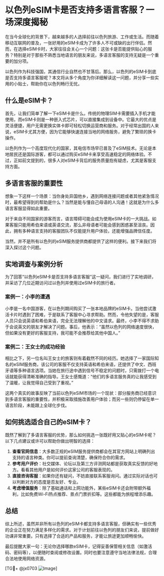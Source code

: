 # 以色列eSIM卡是否支持多语言客服？一场深度揭秘

在当今全球化的背景下，越来越多的人选择前往以色列旅游、工作或生活。而随着移动互联网的普及，一张好用的eSIM卡成为了许多人不可或缺的出行伴侣。然而，在选择eSIM卡时，大家往往会关心一个问题：这张卡是否能提供贴心的服务？特别是对于那些不熟悉当地语言的朋友来说，多语言客服的支持无疑是一个重要的加分项。

以色列作为科技强国，其通信行业自然也不甘落后。那么，以色列的eSIM卡到底是否支持多语言客服呢？本文将从多个角度为你详细解读这一问题，并分享一些实用的小贴士，帮助你在以色列畅行无忧。

## 什么是eSIM卡？

首先，让我们简单了解一下eSIM卡是什么。传统的物理SIM卡需要插入手机才能使用，而eSIM卡则是一种嵌入式芯片，可以直接集成到设备中。它最大的优点是灵活便捷，用户无需更换实体卡即可轻松切换运营商和服务。对于经常出国的人来说，eSIM卡尤其方便，因为它能够快速连接当地的网络服务，避免了繁琐的换卡操作。

以色列作为一个高度现代化的国家，其电信市场早已普及了eSIM技术。无论是本地居民还是国际游客，都可以通过购买eSIM卡来享受高速稳定的网络体验。不过，正如前文提到的，很多人对eSIM卡背后的服务质量抱有疑虑，尤其是客服支持方面。

## 多语言客服的重要性

想象一下这样一个场景：当你身处异国他乡，遇到网络连接问题或者其他紧急情况时，最希望得到的帮助是什么？当然是能与懂自己母语的人沟通！这就是为什么多语言客服显得如此重要。

对于来自不同国家的游客而言，语言障碍可能会成为使用eSIM卡的一大挑战。如果客服只能用希伯来语或英语交流，那么非母语者可能会感到困惑甚至沮丧。因此，拥有多种语言支持的客服团队不仅能提升用户体验，还能增强品牌信任度。

当然，并不是所有以色列的eSIM服务提供商都提供了这样的便利。接下来我们将深入探讨这个问题。

## 实地调查与案例分析

为了回答“以色列eSIM卡是否支持多语言客服”这一疑问，我们进行了实地调研，并采访了几位近期访问过以色列并使用过eSIM卡的旅行者。

### 案例一：小李的遭遇

小李是一名中国游客，在以色列期间购买了一张本地品牌的eSIM卡。当他尝试激活卡片时遇到了困难，于是联系了客服中心寻求帮助。然而，令他失望的是，客服人员只会说英语和希伯来语，完全无法理解他的中文请求。最终，小李不得不求助于会说英文的朋友才解决了问题。事后，他表示：“虽然以色列的网络速度很快，但如果没有更好的客服支持，我可能不会推荐给其他中国人。”

### 案例二：王女士的成功经验

相比之下，另一位名叫王女士的旅客则有着截然不同的经历。她选择了一家国际知名的eSIM服务商，该公司的客服不仅支持英语和希伯来语，还提供了中文、西班牙语等多种语言选项。当她在旅行途中遇到信号不稳定的问题时，只需拨打一个电话就能获得清晰准确的指导。王女士感慨道：“他们的多语言服务真的让我感受到了温暖，让我觉得自己受到了重视。”

这两个真实的故事反映了当前以色列eSIM市场的一个现状：部分服务商已经意识到多语言客服的重要性，并积极采取措施改善用户体验；而另一些则仍停留在单一语言阶段，未能跟上全球化步伐。

## 如何挑选适合自己的eSIM卡？

既然了解到了多语言客服的优势，那么如何挑选一张既好用又贴心的eSIM卡呢？以下几点建议或许可以帮助你做出明智的选择：

1. **查看官网信息**：大多数正规的eSIM服务提供商都会在其官方网站上明确列出支持的语言种类。你可以提前查询清楚，确保符合你的需求。
2. **参考用户评价**：社交媒体、论坛以及第三方评测网站都是获取真实反馈的好地方。看看其他用户是如何评价这家公司的客服表现的。
3. **直接咨询客服**：如果你还有疑问，不妨直接联系客服询问。通过实际对话也可以判断对方的态度是否友好、专业。
4. **考虑增值服务**：除了基础通话和上网功能外，某些eSIM卡还会附带额外福利，比如免费Wi-Fi热点推荐、景点门票折扣等。这些都能为旅程增添乐趣。

## 总结

综上所述，虽然并非所有以色列的eSIM卡都支持多语言客服，但确实有一些优秀的企业正在努力满足多样化的需求。对于计划前往以色列的朋友们来说，提前做好功课非常重要。只有选择了合适的产品和服务，才能让旅途更加顺畅愉快。

最后提醒大家一句：无论你选择哪款eSIM卡，记得妥善保管相关信息（如激活码、密码等），以便随时查阅或修改设置。同时也要注意遵守当地法律法规，合理合法地使用网络资源。

[TG💪+ @jx0703 ![Image](https://github.com/user-attachments/assets/dbca1d08-cadb-493c-b0ec-ad6f7a83f270)]